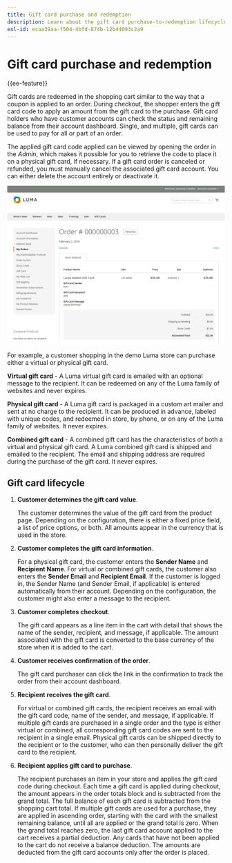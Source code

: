```yaml
---
title: Gift card purchase and redemption
description: Learn about the gift card purchase-to-redemption lifecycle when you include gift cards in your store catalog.
exl-id: ecaa39aa-f504-4bfd-874b-12b44093c2a9
---
```

# Gift card purchase and redemption

{{ee-feature}}

Gift cards are redeemed in the shopping cart similar to the way that a coupon is applied to an order. During checkout, the shopper enters the gift card code to apply an amount from the gift card to the purchase. Gift card holders who have customer accounts can check the status and remaining balance from their account dashboard. Single, and multiple, gift cards can be used to pay for all or part of an order.

The applied gift card code applied can be viewed by opening the order in the _Admin_, which makes it possible for you to retrieve the code to place it on a physical gift card, if necessary. If a gift card order is canceled or refunded, you must manually cancel the associated gift card account. You can either delete the account entirely or deactivate it.

![Gift Card Detail in Cart](./assets/storefront-gift-card-order-customer-account.png)<!-- zoom -->

For example, a customer shopping in the demo Luma store can purchase either a virtual or physical gift card.

**Virtual gift card** - A Luma virtual gift card is emailed with an optional message to the recipient. It can be redeemed on any of the Luma family of websites and never expires.

**Physical gift card** - A Luma gift card is packaged in a custom art mailer and sent at no charge to the recipient. It can be produced in advance, labeled with unique codes, and redeemed in store, by phone, or on any of the Luma family of websites. It never expires.

**Combined gift card** - A combined gift card has the characteristics of both a virtual and physical gift card. A Luma combined gift card is shipped and emailed to the recipient. The email and shipping address are required during the purchase of the gift card. It never expires.

## Gift card lifecycle

1. **Customer determines the gift card value**. 

   The customer determines the value of the gift card from the product page. Depending on the configuration, there is either a fixed price field, a list of price options, or both. All amounts appear in the currency that is used in the store.

1. **Customer completes the gift card information**.

   For a physical gift card, the customer enters the **Sender Name** and **Recipient Name**. For virtual or combined gift cards, the customer also enters the **Sender Email** and **Recipient Email**. If the customer is logged in, the Sender Name (and Sender Email, if applicable) is entered automatically from their account. Depending on the configuration, the customer might also enter a message to the recipient.

1. **Customer completes checkout**.

   The gift card appears as a line item in the cart with detail that shows the name of the sender, recipient, and message, if applicable. The amount associated with the gift card is converted to the base currency of the store when it is added to the cart.

1. **Customer receives confirmation of the order**.

   The gift card purchaser can click the link in the confirmation to track the order from their account dashboard.

1. **Recipient receives the gift card**.

   For virtual or combined gift cards, the recipient receives an email with the gift card code, name of the sender, and message, if applicable. If multiple gift cards are purchased in a single order and the type is either virtual or combined, all corresponding gift card codes are sent to the recipient in a single email. Physical gift cards can be shipped directly to the recipient or to the customer, who can then personally deliver the gift card to the recipient.

1. **Recipient applies gift card to purchase**.

   The recipient purchases an item in your store and applies the gift card code during checkout. Each time a gift card is applied during checkout, the amount appears in the order totals block and is subtracted from the grand total. The full balance of each gift card is subtracted from the shopping cart total. If multiple gift cards are used for a purchase, they are applied in ascending order, starting with the card with the smallest remaining balance, until all are applied or the grand total is zero. When the grand total reaches zero, the last gift card account applied to the cart receives a partial deduction. Any cards that have not been applied to the cart do not receive a balance deduction. The amounts are deducted from the gift card accounts only after the order is placed.
